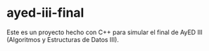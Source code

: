 # ayed-iii-final
Este es un proyecto hecho con C++ para simular el final de AyED III (Algoritmos y Estructuras de Datos III).

